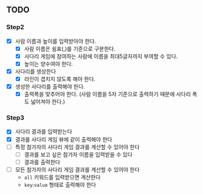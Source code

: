 ## TODO

### Step2

- [x] 사람 이름과 높이를 입력받아야 한다.
    - [x] 사람 이름은 쉼표(,)를 기준으로 구분한다.
    - [x] 사다리 게임에 참여하는 사람에 이름을 최대5글자까지 부여할 수 있다.
    - [x] 높이는 양수여야 한다.
- [x] 사다리를 생성한다
    - [x] 라인이 겹치지 않도록 해야 한다.
- [x] 생성한 사다리를 출력해야 한다.
    - [x] 출력폭을 맞추어야 한다. (사람 이름을 5자 기준으로 출력하기 때문에 사다리 폭도 넓어져야 한다.)

### Step3

- [x] 사다리 결과를 입력받는다
- [x] 결과를 사다리 게임 뷰에 같이 출력해야 한다
- [ ] 특정 참가자의 사다리 게임 결과를 계산할 수 있어야 한다
    - [ ] 결과를 보고 싶은 참가자 이름을 입력받을 수 있다
    - [ ] 결과를 출력한다
- [ ] 모든 참가자의 사다리 게임 결과를 계산할 수 있어야 한다
    - `all` 키워드를 입력받으면 계산한다
    - `key`:`value` 형태로 출력해야 한다